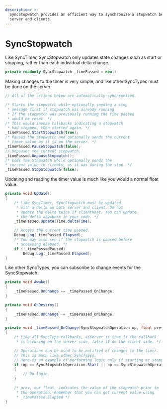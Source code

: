 ```yaml
---
description: >-
  SyncStopwatch provides an efficient way to synchronize a stopwatch between
  server and clients.
---
```


# SyncStopwatch

Like SyncTimer, SyncStopwatch only updates state changes such as start or stopping, rather than each individual delta change.

```csharp
private readonly SyncStopwatch _timePassed = new()
```

Making changes to the timer is very simple, and like other SyncTypes must be done on the server.

```csharp
// All of the actions below are automatically synchronized.

/* Starts the stopwatch while optionally sending a stop
 * message first if stopwatch was already running.
 * If the stopwatch was previously running the time passed
 * would be reset. */
/* This would invoke callbacks indicating a stopwatch
 * had stopped, then started again. */
_timePassed.StartStopwatch(true);
/* Pauses the stopwatch and optionally sends the current
 * timer value as it is on the server. */
_timePassed.PauseStopwatch(false);
// Unpauses the current stopwatch.
_timePassed.UnpauseStopwatch();
/* Ends the Stopwatch while optionally sends the
* current value to clients, as it was during the stop. */
_timePassed.StopStopwatch(false);
```

Updating and reading the timer value is much like you would a normal float value.

```csharp
private void Update()
{
    /* Like SyncTimer, SyncStopwatch must be updated
     * with a delta on both server and client. Do not
     * update the delta twice if clientHost. You can update
     * the delta anywhere in your code. */
    _timePassed.Update(Time.deltaTime);

    // Access the current time passed.
    Debug.Log(_timePassed.Elapsed);
    /* You may also see if the stopwatch is paused before
     * accessing elapsed. */
    if (!_timePassedPaused)
        Debug.Log(_timePassed.Elapsed);
}
```

Like other SyncTypes, you can subscribe to change events for the SyncStopwatch.

```csharp
private void Awake()
{
    _timePassed.OnChange += _timePassed_OnChange;
}

private void OnDestroy()
{
    _timePassed.OnChange -= _timePassed_OnChange;
}

private void _timePassed_OnChange(SyncStopwatchOperation op, float prev, bool asServer)
{
    /* Like all SyncType callbacks, asServer is true if the callback
     * is occuring on the server side, false if on the client side. */

    // Operations can be used to be notified of changes to the timer.
    // This is much like other SyncTypes.
    // Here is an example of performing logic only if starting or stopping.
    if (op == SyncStopwatchOperation.Start || op == SyncStopwatchOperation.Stop)
    {
        // Do logic.
    }
    
    /* prev, our float, indicates the value of the stopwatch prior to
     * the operation. Remember that you can get current value using
     * _timePassed.Elapsed */
}
```

